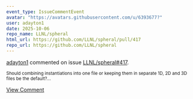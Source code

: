 ```yaml
---
event_type: IssueCommentEvent
avatar: "https://avatars.githubusercontent.com/u/6393677?"
user: adayton1
date: 2025-10-06
repo_name: LLNL/spheral
html_url: https://github.com/LLNL/spheral/pull/417
repo_url: https://github.com/LLNL/spheral
---
```


<a href='https://github.com/adayton1' target='_blank'>adayton1</a> commented on issue <a href='https://github.com/LLNL/spheral/pull/417' target='_blank'>LLNL/spheral#417</a>.

<small>Should combining instantiations into one file or keeping them in separate 1D, 2D and 3D files be the default?...</small>

<a href='https://github.com/LLNL/spheral/pull/417' target='_blank'>View Comment</a>